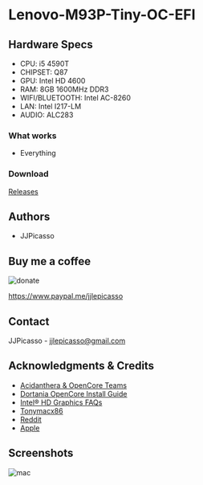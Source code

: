 # Lenovo-M93P-Tiny-OC-EFI



<!-- Hardware Specs -->
## Hardware Specs

*  CPU: i5 4590T
*  CHIPSET: Q87
*  GPU: Intel HD 4600
*  RAM: 8GB 1600MHz DDR3
*  WIFI/BLUETOOTH: Intel AC-8260
*  LAN: Intel I217-LM
*  AUDIO: ALC283

### What works

* Everything


### Download

[Releases](https://github.com/JJPicasso/Lenovo-M93P-Tiny-OC-EFI/releases/)

## Authors

*  JJPicasso




<!-- CONTRIBUTING -->
## Buy me a coffee

![donate](https://user-images.githubusercontent.com/129803239/230768210-4e8bb1fd-0f21-4e63-8b12-bdb7892458de.jpg)

https://www.paypal.me/jjlepicasso






<!-- CONTACT -->
## Contact

JJPicasso -  jjlepicasso@gmail.com






<!-- ACKNOWLEDGMENTS -->
## Acknowledgments & Credits

* [Acidanthera & OpenCore Teams](https://github.com/acidanthera)
* [Dortania OpenCore Install Guide](https://dortania.github.io/OpenCore-Install-Guide/)
* [Intel® HD Graphics FAQs](https://github.com/acidanthera/WhateverGreen/blob/master/Manual/FAQ.IntelHD.en.md)
* [Tonymacx86](https://www.tonymacx86.com/)
* [Reddit](https://www.reddit.com/)
* [Apple](https://www.apple.com/)



## Screenshots


![mac](https://user-images.githubusercontent.com/129803239/230765389-85f0739d-a0ac-494b-830a-1900bb33c721.png)
